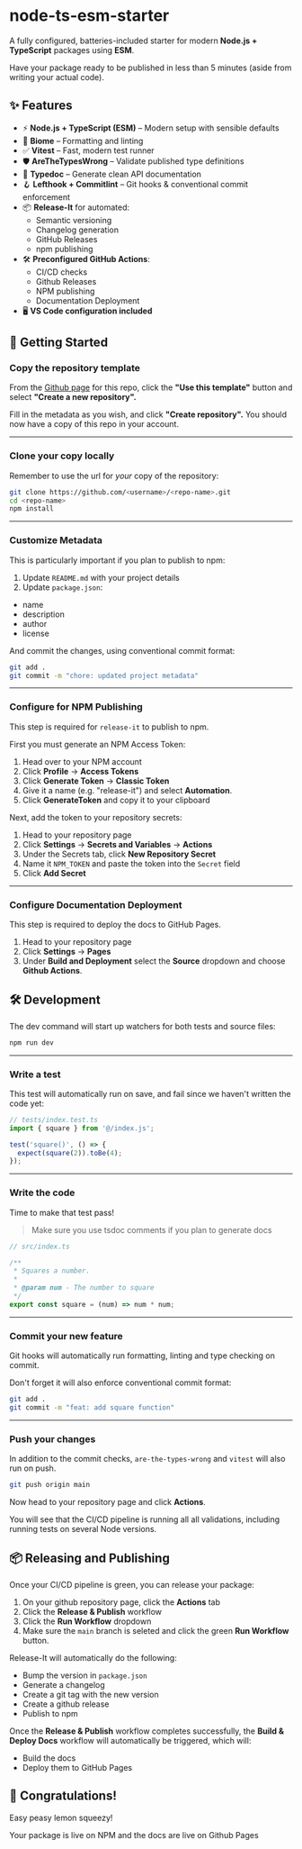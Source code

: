 # node-ts-esm-starter

A fully configured, batteries-included starter for modern **Node.js + TypeScript** packages using **ESM**. 

Have your package ready to be published in less than 5 minutes (aside from writing your actual code).

## ✨ Features
- ⚡  **Node.js + TypeScript (ESM)** – Modern setup with sensible defaults  
- 🧹 **Biome** – Formatting and linting
- ✅ **Vitest** – Fast, modern test runner  
- 🛡 **AreTheTypesWrong** – Validate published type definitions  
- 📄 **Typedoc** – Generate clean API documentation  
- 🪝 **Lefthook + Commitlint** – Git hooks & conventional commit enforcement  
- 📦 **Release-It** for automated:
  - Semantic versioning
  - Changelog generation
  - GitHub Releases
  - npm publishing
- 🛠 **Preconfigured GitHub Actions**:
  - CI/CD checks
  - Github Releases
  - NPM publishing
  - Documentation Deployment
- 🖥 **VS Code configuration included**



## 🚀 Getting Started
### Copy the repository template
From the [Github page](https://github.com/bitgumbo/node-ts-esm-starter) for this repo, click the **"Use this template"** button and select **"Create a new repository".**  

Fill in the metadata as you wish, and click **"Create repository".** You should now have a copy of this repo in your account.

---
### Clone your copy locally
Remember to use the url for *your* copy of the repository:
```bash
git clone https://github.com/<username>/<repo-name>.git
cd <repo-name>
npm install
```
---
### Customize Metadata
This is particularly important if you plan to publish to npm:
1. Update `README.md` with your project details
2. Update `package.json`:
- name
- description
- author
- license

And commit the changes, using conventional commit format:
```bash
git add .
git commit -m "chore: updated project metadata"
```

---
### Configure for NPM Publishing
This step is required for `release-it` to publish to npm. 

First you must generate an NPM Access Token:
1. Head over to your NPM account
2. Click **Profile** -> **Access Tokens**
2. Click **Generate Token** -> **Classic Token**
3. Give it a name (e.g. "release-it") and select **Automation**.
4. Click **GenerateToken** and copy it to your clipboard

Next, add the token to your repository secrets:
1. Head to your repository page
2. Click **Settings** -> **Secrets and Variables** -> **Actions**
3. Under the Secrets tab, click **New Repository Secret**
4. Name it `NPM_TOKEN` and paste the token into the `Secret` field
5. Click **Add Secret**

---
### Configure Documentation Deployment
This step is required to deploy the docs to GitHub Pages. 
1. Head to your repository page
2. Click **Settings** -> **Pages**
3. Under **Build and Deployment** select the **Source** dropdown and choose **Github Actions**.


## 🛠 Development
The dev command will start up watchers for both tests and source files:
```bash
npm run dev
```

---
### Write a test
This test will automatically run on save, and fail since we haven't written the code yet:
```ts
// tests/index.test.ts
import { square } from '@/index.js';

test('square()', () => {
  expect(square(2)).toBe(4);
});
```

---
### Write the code
Time to make that test pass!
>Make sure you use tsdoc comments if you plan to generate docs
```ts
// src/index.ts

/**
 * Squares a number.
 * 
 * @param num - The number to square
 */
export const square = (num) => num * num;
```

---
### Commit your new feature
Git hooks will automatically run formatting, linting and type checking on commit.

Don't forget it will also enforce conventional commit format:
```bash
git add .
git commit -m "feat: add square function"
```

---
### Push your changes
In addition to the commit checks, `are-the-types-wrong` and `vitest` will also run on push.
```bash
git push origin main
```

Now head to your repository page and click **Actions**.

You will see that the CI/CD pipeline is running all all validations, including running tests on several Node versions.

## 📦 Releasing and Publishing
Once your CI/CD pipeline is green, you can release your package:

1. On your github repository page, click  the **Actions** tab
2. Click the **Release & Publish** workflow
3. Click the **Run Workflow** dropdown
4. Make sure the `main` branch is seleted and click the green **Run Workflow** button.

Release-It will automatically do the following:
- Bump the version in `package.json`
- Generate a changelog
- Create a git tag with the new version
- Create a github release
- Publish to npm

Once the **Release & Publish** workflow completes successfully, the **Build & Deploy Docs** workflow will automatically be triggered, which will:
- Build the docs
- Deploy them to GitHub Pages


## 🎉 Congratulations!
Easy peasy lemon squeezy! 

Your package is live on NPM and the docs are live on Github Pages

